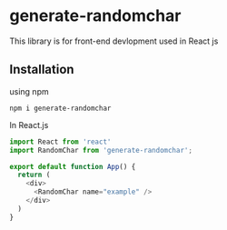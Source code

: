 # generate-randomchar
This library is for front-end devlopment used in React js

## Installation
using npm

`npm i generate-randomchar`

In React.js

```javascript
import React from 'react'
import RandomChar from 'generate-randomchar';

export default function App() {
  return (
    <div>
      <RandomChar name="example" />
    </div>
  )
}
```
